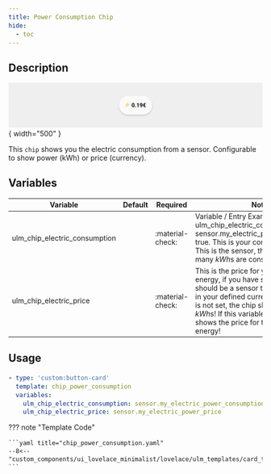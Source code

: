 ```yaml
---
title: Power Consumption Chip
hide:
  - toc
---
```

<!-- markdownlint-disable MD046 -->

## Description

![example-image](../../assets/img/ulm_chips/chip_power_consumption.png){ width="500" }

This `chip` shows you the electric consumption from a sensor. Configurable to show power (kWh) or price (currency).

## Variables

| Variable | Default | Required         | Notes             |
|----------|---------|------------------|-------------------|
| ulm_chip_electric_consumption     |         | :material-check: | Variable / Entry Example Required ulm_chip_electric_consumption sensor.my_electric_power_consumption true. This is your consumed energy. This is the sensor, that shows how many *kWh*s are consumed.   |
|ulm_chip_electric_price|  | :material-check: | This is the price for your consumed energy, if you have such a sensor. This should be a sensor that shows a price in your defined currency. If this variable is not set, the chip shows only the *kWh*s! If this variable is set the chip shows the price for the consumed energy! |

## Usage

```yaml
- type: 'custom:button-card'
  template: chip_power_consumption
  variables:
    ulm_chip_electric_consumption: sensor.my_electric_power_consumption
    ulm_chip_electric_price: sensor.my_electric_power_price
```

??? note "Template Code"

    ```yaml title="chip_power_consumption.yaml"
    --8<-- "custom_components/ui_lovelace_minimalist/lovelace/ulm_templates/card_templates/chips/chip_power_consumption.yaml"
    ```
